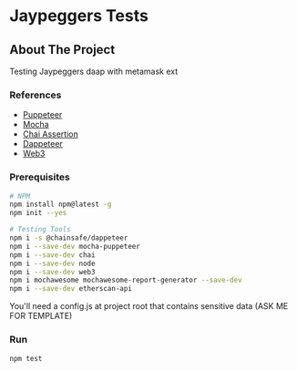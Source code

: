 # Jaypeggers Tests
## About The Project

Testing Jaypeggers daap with metamask ext

### References

* [Puppeteer](https://pptr.dev/)
* [Mocha](https://mochajs.org/)
* [Chai Assertion](https://www.chaijs.com/)
* [Dappeteer](https://github.com/decentraland/dappeteer)
* [Web3](https://web3js.readthedocs.io/en/v1.7.4/)

### Prerequisites

```sh
# NPM
npm install npm@latest -g
npm init --yes

# Testing Tools
npm i -s @chainsafe/dappeteer
npm i --save-dev mocha-puppeteer
npm i --save-dev chai
npm i --save-dev node
npm i --save-dev web3
npm i mochawesome mochawesome-report-generator --save-dev
npm i --save-dev etherscan-api
```

You'll need a config.js at project root that contains sensitive data (ASK ME FOR TEMPLATE)

### Run

```sh
npm test
```